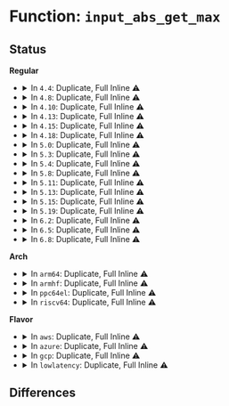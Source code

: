 # Function: <code>input_abs_get_max</code>

## Status
<b>Regular</b>
<ul>
<li>
<details>
<summary>In <code>4.4</code>: Duplicate, Full Inline ⚠️</summary>

**Collision:** Static Duplication

**Inline:** Full

**Transformation:** False

**Instances:**

```
In drivers/input/mousedev.c (ffffffff8166bf47)
Location: include/linux/input.h:460
Inline: True
Inline callers:
  - drivers/input/mousedev.c:mousedev_event
  - drivers/input/mousedev.c:mousedev_event
  - drivers/input/mousedev.c:mousedev_event
  - drivers/input/mousedev.c:mousedev_event
```
```
In drivers/input/touchscreen/of_touchscreen.c (ffffffff8167147f)
Location: include/linux/input.h:460
Inline: True
Inline callers:
  - drivers/input/touchscreen/of_touchscreen.c:touchscreen_parse_properties
  - drivers/input/touchscreen/of_touchscreen.c:touchscreen_parse_properties
  - drivers/input/touchscreen/of_touchscreen.c:touchscreen_parse_properties
```
```
In drivers/input/misc/uinput.c (ffffffff81672a9f)
Location: include/linux/input.h:460
Inline: True
Inline callers:
  - drivers/input/misc/uinput.c:uinput_write
  - drivers/input/misc/uinput.c:uinput_write
  - drivers/input/misc/uinput.c:uinput_write
```
</details>
</li>
<li>
<details>
<summary>In <code>4.8</code>: Duplicate, Full Inline ⚠️</summary>

**Collision:** Static Duplication

**Inline:** Full

**Transformation:** False

**Instances:**

```
In drivers/input/mousedev.c (ffffffff816cbf97)
Location: include/linux/input.h:460
Inline: True
Inline callers:
  - drivers/input/mousedev.c:mousedev_event
  - drivers/input/mousedev.c:mousedev_event
  - drivers/input/mousedev.c:mousedev_event
  - drivers/input/mousedev.c:mousedev_event
```
```
In drivers/input/touchscreen/of_touchscreen.c (ffffffff816d17b0)
Location: include/linux/input.h:460
Inline: True
Inline callers:
  - drivers/input/touchscreen/of_touchscreen.c:touchscreen_parse_properties
  - drivers/input/touchscreen/of_touchscreen.c:touchscreen_parse_properties
  - drivers/input/touchscreen/of_touchscreen.c:touchscreen_parse_properties
  - drivers/input/touchscreen/of_touchscreen.c:touchscreen_parse_properties
  - drivers/input/touchscreen/of_touchscreen.c:touchscreen_parse_properties
```
```
In drivers/input/misc/uinput.c (ffffffff816d2989)
Location: include/linux/input.h:460
Inline: True
```
</details>
</li>
<li>
<details>
<summary>In <code>4.10</code>: Duplicate, Full Inline ⚠️</summary>

**Collision:** Static Duplication

**Inline:** Full

**Transformation:** False

**Instances:**

```
In drivers/input/mousedev.c (ffffffff816f9f47)
Location: include/linux/input.h:460
Inline: True
Inline callers:
  - drivers/input/mousedev.c:mousedev_event
  - drivers/input/mousedev.c:mousedev_event
  - drivers/input/mousedev.c:mousedev_event
  - drivers/input/mousedev.c:mousedev_event
```
```
In drivers/input/touchscreen/of_touchscreen.c (ffffffff816ff690)
Location: include/linux/input.h:460
Inline: True
Inline callers:
  - drivers/input/touchscreen/of_touchscreen.c:touchscreen_parse_properties
  - drivers/input/touchscreen/of_touchscreen.c:touchscreen_parse_properties
  - drivers/input/touchscreen/of_touchscreen.c:touchscreen_parse_properties
  - drivers/input/touchscreen/of_touchscreen.c:touchscreen_parse_properties
  - drivers/input/touchscreen/of_touchscreen.c:touchscreen_parse_properties
```
```
In drivers/input/misc/uinput.c (0)
Location: include/linux/input.h:460
Inline: True
```
</details>
</li>
<li>
<details>
<summary>In <code>4.13</code>: Duplicate, Full Inline ⚠️</summary>

**Collision:** Static Duplication

**Inline:** Full

**Transformation:** False

**Instances:**

```
In drivers/input/mousedev.c (ffffffff8170faac)
Location: include/linux/input.h:465
Inline: True
Inline callers:
  - drivers/input/mousedev.c:mousedev_event
  - drivers/input/mousedev.c:mousedev_event
  - drivers/input/mousedev.c:mousedev_event
  - drivers/input/mousedev.c:mousedev_event
```
```
In drivers/input/touchscreen/of_touchscreen.c (ffffffff8171501d)
Location: include/linux/input.h:465
Inline: True
Inline callers:
  - drivers/input/touchscreen/of_touchscreen.c:touchscreen_parse_properties
  - drivers/input/touchscreen/of_touchscreen.c:touchscreen_parse_properties
  - drivers/input/touchscreen/of_touchscreen.c:touchscreen_parse_properties
  - drivers/input/touchscreen/of_touchscreen.c:touchscreen_parse_properties
  - drivers/input/touchscreen/of_touchscreen.c:touchscreen_parse_properties
```
```
In drivers/input/misc/uinput.c (0)
Location: include/linux/input.h:465
Inline: True
```
</details>
</li>
<li>
<details>
<summary>In <code>4.15</code>: Duplicate, Full Inline ⚠️</summary>

**Collision:** Static Duplication

**Inline:** Full

**Transformation:** False

**Instances:**

```
In drivers/input/mousedev.c (ffffffff81780d2c)
Location: include/linux/input.h:469
Inline: True
Inline callers:
  - drivers/input/mousedev.c:mousedev_event
  - drivers/input/mousedev.c:mousedev_event
  - drivers/input/mousedev.c:mousedev_event
  - drivers/input/mousedev.c:mousedev_event
```
```
In drivers/input/touchscreen/of_touchscreen.c (ffffffff8178623d)
Location: include/linux/input.h:469
Inline: True
Inline callers:
  - drivers/input/touchscreen/of_touchscreen.c:touchscreen_parse_properties
  - drivers/input/touchscreen/of_touchscreen.c:touchscreen_parse_properties
  - drivers/input/touchscreen/of_touchscreen.c:touchscreen_parse_properties
  - drivers/input/touchscreen/of_touchscreen.c:touchscreen_parse_properties
  - drivers/input/touchscreen/of_touchscreen.c:touchscreen_parse_properties
```
```
In drivers/input/misc/uinput.c (0)
Location: include/linux/input.h:469
Inline: True
```
</details>
</li>
<li>
<details>
<summary>In <code>4.18</code>: Duplicate, Full Inline ⚠️</summary>

**Collision:** Static Duplication

**Inline:** Full

**Transformation:** False

**Instances:**

```
In drivers/input/mousedev.c (ffffffff817c21c9)
Location: include/linux/input.h:469
Inline: True
Inline callers:
  - drivers/input/mousedev.c:mousedev_event
  - drivers/input/mousedev.c:mousedev_event
  - drivers/input/mousedev.c:mousedev_event
  - drivers/input/mousedev.c:mousedev_event
```
```
In drivers/input/touchscreen/of_touchscreen.c (ffffffff817c72fa)
Location: include/linux/input.h:469
Inline: True
Inline callers:
  - drivers/input/touchscreen/of_touchscreen.c:touchscreen_parse_properties
  - drivers/input/touchscreen/of_touchscreen.c:touchscreen_parse_properties
  - drivers/input/touchscreen/of_touchscreen.c:touchscreen_parse_properties
  - drivers/input/touchscreen/of_touchscreen.c:touchscreen_parse_properties
  - drivers/input/touchscreen/of_touchscreen.c:touchscreen_parse_properties
```
```
In drivers/input/misc/uinput.c (ffffffff817ca261)
Location: include/linux/input.h:469
Inline: True
```
</details>
</li>
<li>
<details>
<summary>In <code>5.0</code>: Duplicate, Full Inline ⚠️</summary>

**Collision:** Static Duplication

**Inline:** Full

**Transformation:** False

**Instances:**

```
In drivers/input/mousedev.c (ffffffff817e96c9)
Location: include/linux/input.h:469
Inline: True
Inline callers:
  - drivers/input/mousedev.c:mousedev_event
  - drivers/input/mousedev.c:mousedev_event
  - drivers/input/mousedev.c:mousedev_event
  - drivers/input/mousedev.c:mousedev_event
```
```
In drivers/input/touchscreen/of_touchscreen.c (ffffffff817ee904)
Location: include/linux/input.h:469
Inline: True
Inline callers:
  - drivers/input/touchscreen/of_touchscreen.c:touchscreen_parse_properties
  - drivers/input/touchscreen/of_touchscreen.c:touchscreen_parse_properties
  - drivers/input/touchscreen/of_touchscreen.c:touchscreen_parse_properties
  - drivers/input/touchscreen/of_touchscreen.c:touchscreen_parse_properties
  - drivers/input/touchscreen/of_touchscreen.c:touchscreen_parse_properties
```
```
In drivers/input/misc/uinput.c (ffffffff817f1921)
Location: include/linux/input.h:469
Inline: True
```
</details>
</li>
<li>
<details>
<summary>In <code>5.3</code>: Duplicate, Full Inline ⚠️</summary>

**Collision:** Static Duplication

**Inline:** Full

**Transformation:** False

**Instances:**

```
In drivers/input/mousedev.c (ffffffff8182a966)
Location: include/linux/input.h:466
Inline: True
Inline callers:
  - drivers/input/mousedev.c:mousedev_event
  - drivers/input/mousedev.c:mousedev_event
  - drivers/input/mousedev.c:mousedev_event
  - drivers/input/mousedev.c:mousedev_event
```
```
In drivers/input/touchscreen/of_touchscreen.c (ffffffff8182f504)
Location: include/linux/input.h:466
Inline: True
Inline callers:
  - drivers/input/touchscreen/of_touchscreen.c:touchscreen_parse_properties
  - drivers/input/touchscreen/of_touchscreen.c:touchscreen_parse_properties
  - drivers/input/touchscreen/of_touchscreen.c:touchscreen_parse_properties
  - drivers/input/touchscreen/of_touchscreen.c:touchscreen_parse_properties
  - drivers/input/touchscreen/of_touchscreen.c:touchscreen_parse_properties
```
```
In drivers/input/misc/uinput.c (ffffffff81833052)
Location: include/linux/input.h:466
Inline: True
```
</details>
</li>
<li>
<details>
<summary>In <code>5.4</code>: Duplicate, Full Inline ⚠️</summary>

**Collision:** Static Duplication

**Inline:** Full

**Transformation:** False

**Instances:**

```
In drivers/input/mousedev.c (ffffffff8185c2f6)
Location: include/linux/input.h:487
Inline: True
Inline callers:
  - drivers/input/mousedev.c:mousedev_event
  - drivers/input/mousedev.c:mousedev_event
  - drivers/input/mousedev.c:mousedev_event
  - drivers/input/mousedev.c:mousedev_event
```
```
In drivers/input/touchscreen/of_touchscreen.c (ffffffff81860e34)
Location: include/linux/input.h:487
Inline: True
Inline callers:
  - drivers/input/touchscreen/of_touchscreen.c:touchscreen_parse_properties
  - drivers/input/touchscreen/of_touchscreen.c:touchscreen_parse_properties
  - drivers/input/touchscreen/of_touchscreen.c:touchscreen_parse_properties
  - drivers/input/touchscreen/of_touchscreen.c:touchscreen_parse_properties
  - drivers/input/touchscreen/of_touchscreen.c:touchscreen_parse_properties
```
```
In drivers/input/misc/uinput.c (ffffffff8186498c)
Location: include/linux/input.h:487
Inline: True
```
</details>
</li>
<li>
<details>
<summary>In <code>5.8</code>: Duplicate, Full Inline ⚠️</summary>

**Collision:** Static Duplication

**Inline:** Full

**Transformation:** False

**Instances:**

```
In drivers/input/mousedev.c (ffffffff8192ef21)
Location: include/linux/input.h:488
Inline: True
Inline callers:
  - drivers/input/mousedev.c:mousedev_event
  - drivers/input/mousedev.c:mousedev_event
  - drivers/input/mousedev.c:mousedev_event
  - drivers/input/mousedev.c:mousedev_event
```
```
In drivers/input/touchscreen/of_touchscreen.c (ffffffff819340fe)
Location: include/linux/input.h:488
Inline: True
Inline callers:
  - drivers/input/touchscreen/of_touchscreen.c:touchscreen_parse_properties
  - drivers/input/touchscreen/of_touchscreen.c:touchscreen_parse_properties
  - drivers/input/touchscreen/of_touchscreen.c:touchscreen_parse_properties
  - drivers/input/touchscreen/of_touchscreen.c:touchscreen_parse_properties
  - drivers/input/touchscreen/of_touchscreen.c:touchscreen_parse_properties
```
```
In drivers/input/misc/uinput.c (ffffffff81936a60)
Location: include/linux/input.h:488
Inline: True
Inline callers:
  - drivers/input/misc/uinput.c:uinput_create_device
```
</details>
</li>
<li>
<details>
<summary>In <code>5.11</code>: Duplicate, Full Inline ⚠️</summary>

**Collision:** Static Duplication

**Inline:** Full

**Transformation:** False

**Instances:**

```
In drivers/input/mousedev.c (ffffffff819362c1)
Location: include/linux/input.h:496
Inline: True
Inline callers:
  - drivers/input/mousedev.c:mousedev_event
  - drivers/input/mousedev.c:mousedev_event
  - drivers/input/mousedev.c:mousedev_event
  - drivers/input/mousedev.c:mousedev_event
```
```
In drivers/input/touchscreen/of_touchscreen.c (ffffffff8193b17e)
Location: include/linux/input.h:496
Inline: True
Inline callers:
  - drivers/input/touchscreen/of_touchscreen.c:touchscreen_parse_properties
  - drivers/input/touchscreen/of_touchscreen.c:touchscreen_parse_properties
  - drivers/input/touchscreen/of_touchscreen.c:touchscreen_parse_properties
  - drivers/input/touchscreen/of_touchscreen.c:touchscreen_parse_properties
  - drivers/input/touchscreen/of_touchscreen.c:touchscreen_parse_properties
```
```
In drivers/input/misc/uinput.c (ffffffff8193ce50)
Location: include/linux/input.h:496
Inline: True
Inline callers:
  - drivers/input/misc/uinput.c:uinput_create_device
```
</details>
</li>
<li>
<details>
<summary>In <code>5.13</code>: Duplicate, Full Inline ⚠️</summary>

**Collision:** Static Duplication

**Inline:** Full

**Transformation:** False

**Instances:**

```
In drivers/input/touchscreen.c (ffffffff8191852e)
Location: include/linux/input.h:496
Inline: True
Inline callers:
  - drivers/input/touchscreen.c:touchscreen_parse_properties
  - drivers/input/touchscreen.c:touchscreen_parse_properties
  - drivers/input/touchscreen.c:touchscreen_parse_properties
  - drivers/input/touchscreen.c:touchscreen_parse_properties
  - drivers/input/touchscreen.c:touchscreen_parse_properties
```
```
In drivers/input/mousedev.c (ffffffff81919129)
Location: include/linux/input.h:496
Inline: True
Inline callers:
  - drivers/input/mousedev.c:mousedev_event
  - drivers/input/mousedev.c:mousedev_event
  - drivers/input/mousedev.c:mousedev_event
  - drivers/input/mousedev.c:mousedev_event
```
```
In drivers/input/misc/uinput.c (ffffffff81920a70)
Location: include/linux/input.h:496
Inline: True
Inline callers:
  - drivers/input/misc/uinput.c:uinput_create_device
```
</details>
</li>
<li>
<details>
<summary>In <code>5.15</code>: Duplicate, Full Inline ⚠️</summary>

**Collision:** Static Duplication

**Inline:** Full

**Transformation:** False

**Instances:**

```
In drivers/input/touchscreen.c (ffffffff819ba83e)
Location: include/linux/input.h:496
Inline: True
Inline callers:
  - drivers/input/touchscreen.c:touchscreen_parse_properties
  - drivers/input/touchscreen.c:touchscreen_parse_properties
  - drivers/input/touchscreen.c:touchscreen_parse_properties
  - drivers/input/touchscreen.c:touchscreen_parse_properties
  - drivers/input/touchscreen.c:touchscreen_parse_properties
```
```
In drivers/input/mousedev.c (ffffffff819bb4e9)
Location: include/linux/input.h:496
Inline: True
Inline callers:
  - drivers/input/mousedev.c:mousedev_event
  - drivers/input/mousedev.c:mousedev_event
  - drivers/input/mousedev.c:mousedev_event
  - drivers/input/mousedev.c:mousedev_event
```
```
In drivers/input/misc/uinput.c (ffffffff819c37d0)
Location: include/linux/input.h:496
Inline: True
Inline callers:
  - drivers/input/misc/uinput.c:uinput_create_device
```
</details>
</li>
<li>
<details>
<summary>In <code>5.19</code>: Duplicate, Full Inline ⚠️</summary>

**Collision:** Static Duplication

**Inline:** Full

**Transformation:** False

**Instances:**

```
In drivers/input/touchscreen.c (ffffffff81b1a5c5)
Location: include/linux/input.h:498
Inline: True
Inline callers:
  - drivers/input/touchscreen.c:touchscreen_parse_properties
  - drivers/input/touchscreen.c:touchscreen_parse_properties
  - drivers/input/touchscreen.c:touchscreen_parse_properties
  - drivers/input/touchscreen.c:touchscreen_parse_properties
  - drivers/input/touchscreen.c:touchscreen_parse_properties
```
```
In drivers/input/mousedev.c (ffffffff81b1b52b)
Location: include/linux/input.h:498
Inline: True
Inline callers:
  - drivers/input/mousedev.c:mousedev_event
  - drivers/input/mousedev.c:mousedev_event
  - drivers/input/mousedev.c:mousedev_event
  - drivers/input/mousedev.c:mousedev_event
```
```
In drivers/input/misc/uinput.c (ffffffff81b2426f)
Location: include/linux/input.h:498
Inline: True
Inline callers:
  - drivers/input/misc/uinput.c:uinput_create_device
```
</details>
</li>
<li>
<details>
<summary>In <code>6.2</code>: Duplicate, Full Inline ⚠️</summary>

**Collision:** Static Duplication

**Inline:** Full

**Transformation:** False

**Instances:**

```
In drivers/input/touchscreen.c (ffffffff81cac305)
Location: include/linux/input.h:498
Inline: True
Inline callers:
  - drivers/input/touchscreen.c:touchscreen_parse_properties
  - drivers/input/touchscreen.c:touchscreen_parse_properties
  - drivers/input/touchscreen.c:touchscreen_parse_properties
  - drivers/input/touchscreen.c:touchscreen_parse_properties
  - drivers/input/touchscreen.c:touchscreen_parse_properties
```
```
In drivers/input/mousedev.c (ffffffff81cad336)
Location: include/linux/input.h:498
Inline: True
Inline callers:
  - drivers/input/mousedev.c:mousedev_event
  - drivers/input/mousedev.c:mousedev_event
  - drivers/input/mousedev.c:mousedev_event
  - drivers/input/mousedev.c:mousedev_event
```
```
In drivers/input/misc/uinput.c (ffffffff81cb76bb)
Location: include/linux/input.h:498
Inline: True
Inline callers:
  - drivers/input/misc/uinput.c:uinput_create_device
```
</details>
</li>
<li>
<details>
<summary>In <code>6.5</code>: Duplicate, Full Inline ⚠️</summary>

**Collision:** Static Duplication

**Inline:** Full

**Transformation:** False

**Instances:**

```
In drivers/input/touchscreen.c (ffffffff81d138e5)
Location: include/linux/input.h:498
Inline: True
Inline callers:
  - drivers/input/touchscreen.c:touchscreen_parse_properties
  - drivers/input/touchscreen.c:touchscreen_parse_properties
  - drivers/input/touchscreen.c:touchscreen_parse_properties
  - drivers/input/touchscreen.c:touchscreen_parse_properties
  - drivers/input/touchscreen.c:touchscreen_parse_properties
```
```
In drivers/input/mousedev.c (ffffffff81d14916)
Location: include/linux/input.h:498
Inline: True
Inline callers:
  - drivers/input/mousedev.c:mousedev_event
  - drivers/input/mousedev.c:mousedev_event
  - drivers/input/mousedev.c:mousedev_event
  - drivers/input/mousedev.c:mousedev_event
```
```
In drivers/input/misc/uinput.c (ffffffff81d1ec9b)
Location: include/linux/input.h:498
Inline: True
Inline callers:
  - drivers/input/misc/uinput.c:uinput_create_device
```
</details>
</li>
<li>
<details>
<summary>In <code>6.8</code>: Duplicate, Full Inline ⚠️</summary>

**Collision:** Static Duplication

**Inline:** Full

**Transformation:** False

**Instances:**

```
In drivers/input/touchscreen.c (ffffffff81dc9515)
Location: include/linux/input.h:498
Inline: True
Inline callers:
  - drivers/input/touchscreen.c:touchscreen_parse_properties
  - drivers/input/touchscreen.c:touchscreen_parse_properties
  - drivers/input/touchscreen.c:touchscreen_parse_properties
  - drivers/input/touchscreen.c:touchscreen_parse_properties
  - drivers/input/touchscreen.c:touchscreen_parse_properties
```
```
In drivers/input/mousedev.c (ffffffff81dca536)
Location: include/linux/input.h:498
Inline: True
Inline callers:
  - drivers/input/mousedev.c:mousedev_event
  - drivers/input/mousedev.c:mousedev_event
  - drivers/input/mousedev.c:mousedev_event
  - drivers/input/mousedev.c:mousedev_event
```
```
In drivers/input/misc/uinput.c (ffffffff81dd499b)
Location: include/linux/input.h:498
Inline: True
Inline callers:
  - drivers/input/misc/uinput.c:uinput_create_device
```
</details>
</li>
</ul>
<b>Arch</b>
<ul>
<li>
<details>
<summary>In <code>arm64</code>: Duplicate, Full Inline ⚠️</summary>

**Collision:** Static Duplication

**Inline:** Full

**Transformation:** False

**Instances:**

```
In drivers/input/mousedev.c (ffff800010a9cb78)
Location: include/linux/input.h:487
Inline: True
Inline callers:
  - drivers/input/mousedev.c:mousedev_event
  - drivers/input/mousedev.c:mousedev_event
  - drivers/input/mousedev.c:mousedev_event
  - drivers/input/mousedev.c:mousedev_event
```
```
In drivers/input/touchscreen/of_touchscreen.c (ffff800010aa37b4)
Location: include/linux/input.h:487
Inline: True
Inline callers:
  - drivers/input/touchscreen/of_touchscreen.c:touchscreen_parse_properties
  - drivers/input/touchscreen/of_touchscreen.c:touchscreen_parse_properties
  - drivers/input/touchscreen/of_touchscreen.c:touchscreen_parse_properties
  - drivers/input/touchscreen/of_touchscreen.c:touchscreen_parse_properties
  - drivers/input/touchscreen/of_touchscreen.c:touchscreen_parse_properties
```
```
In drivers/input/misc/uinput.c (ffff800010aa5ffc)
Location: include/linux/input.h:487
Inline: True
```
</details>
</li>
<li>
<details>
<summary>In <code>armhf</code>: Duplicate, Full Inline ⚠️</summary>

**Collision:** Static Duplication

**Inline:** Full

**Transformation:** False

**Instances:**

```
In drivers/input/mousedev.c (c0b7dd88)
Location: include/linux/input.h:487
Inline: True
Inline callers:
  - drivers/input/mousedev.c:mousedev_event
  - drivers/input/mousedev.c:mousedev_event
  - drivers/input/mousedev.c:mousedev_event
  - drivers/input/mousedev.c:mousedev_event
```
```
In drivers/input/touchscreen/of_touchscreen.c (c0b83038)
Location: include/linux/input.h:487
Inline: True
Inline callers:
  - drivers/input/touchscreen/of_touchscreen.c:touchscreen_parse_properties
  - drivers/input/touchscreen/of_touchscreen.c:touchscreen_parse_properties
  - drivers/input/touchscreen/of_touchscreen.c:touchscreen_parse_properties
  - drivers/input/touchscreen/of_touchscreen.c:touchscreen_parse_properties
  - drivers/input/touchscreen/of_touchscreen.c:touchscreen_parse_properties
```
```
In drivers/input/misc/uinput.c (c0b84cd8)
Location: include/linux/input.h:487
Inline: True
Inline callers:
  - drivers/input/misc/uinput.c:uinput_ioctl_handler
```
</details>
</li>
<li>
<details>
<summary>In <code>ppc64el</code>: Duplicate, Full Inline ⚠️</summary>

**Collision:** Static Duplication

**Inline:** Full

**Transformation:** False

**Instances:**

```
In drivers/input/mousedev.c (c000000000b7c778)
Location: include/linux/input.h:487
Inline: True
Inline callers:
  - drivers/input/mousedev.c:mousedev_event
  - drivers/input/mousedev.c:mousedev_event
  - drivers/input/mousedev.c:mousedev_event
  - drivers/input/mousedev.c:mousedev_event
```
```
In drivers/input/touchscreen/of_touchscreen.c (c000000000b843f8)
Location: include/linux/input.h:487
Inline: True
Inline callers:
  - drivers/input/touchscreen/of_touchscreen.c:touchscreen_parse_properties
  - drivers/input/touchscreen/of_touchscreen.c:touchscreen_parse_properties
  - drivers/input/touchscreen/of_touchscreen.c:touchscreen_parse_properties
  - drivers/input/touchscreen/of_touchscreen.c:touchscreen_parse_properties
  - drivers/input/touchscreen/of_touchscreen.c:touchscreen_parse_properties
```
```
In drivers/input/misc/uinput.c (c000000000b8684c)
Location: include/linux/input.h:487
Inline: True
Inline callers:
  - drivers/input/misc/uinput.c:uinput_ioctl_handler
```
</details>
</li>
<li>
<details>
<summary>In <code>riscv64</code>: Duplicate, Full Inline ⚠️</summary>

**Collision:** Static Duplication

**Inline:** Full

**Transformation:** False

**Instances:**

```
In drivers/input/mousedev.c (ffffffe0006ac160)
Location: include/linux/input.h:487
Inline: True
Inline callers:
  - drivers/input/mousedev.c:mousedev_event
  - drivers/input/mousedev.c:mousedev_event
  - drivers/input/mousedev.c:mousedev_event
  - drivers/input/mousedev.c:mousedev_event
```
```
In drivers/input/touchscreen/of_touchscreen.c (ffffffe0006b0ea8)
Location: include/linux/input.h:487
Inline: True
Inline callers:
  - drivers/input/touchscreen/of_touchscreen.c:touchscreen_parse_properties
  - drivers/input/touchscreen/of_touchscreen.c:touchscreen_parse_properties
  - drivers/input/touchscreen/of_touchscreen.c:touchscreen_parse_properties
  - drivers/input/touchscreen/of_touchscreen.c:touchscreen_parse_properties
  - drivers/input/touchscreen/of_touchscreen.c:touchscreen_parse_properties
```
```
In drivers/input/misc/uinput.c (ffffffe0006b1e2e)
Location: include/linux/input.h:487
Inline: True
Inline callers:
  - drivers/input/misc/uinput.c:uinput_ioctl_handler
```
</details>
</li>
</ul>
<b>Flavor</b>
<ul>
<li>
<details>
<summary>In <code>aws</code>: Duplicate, Full Inline ⚠️</summary>

**Collision:** Static Duplication

**Inline:** Full

**Transformation:** False

**Instances:**

```
In drivers/input/mousedev.c (ffffffff81811306)
Location: include/linux/input.h:487
Inline: True
Inline callers:
  - drivers/input/mousedev.c:mousedev_event
  - drivers/input/mousedev.c:mousedev_event
  - drivers/input/mousedev.c:mousedev_event
  - drivers/input/mousedev.c:mousedev_event
```
```
In drivers/input/misc/uinput.c (ffffffff8181763c)
Location: include/linux/input.h:487
Inline: True
```
</details>
</li>
<li>
<details>
<summary>In <code>azure</code>: Duplicate, Full Inline ⚠️</summary>

**Collision:** Static Duplication

**Inline:** Full

**Transformation:** False

**Instances:**

```
In drivers/input/mousedev.c (ffffffff817d8a46)
Location: include/linux/input.h:487
Inline: True
Inline callers:
  - drivers/input/mousedev.c:mousedev_event
  - drivers/input/mousedev.c:mousedev_event
  - drivers/input/mousedev.c:mousedev_event
  - drivers/input/mousedev.c:mousedev_event
```
```
In drivers/input/misc/uinput.c (ffffffff817ded2c)
Location: include/linux/input.h:487
Inline: True
```
</details>
</li>
<li>
<details>
<summary>In <code>gcp</code>: Duplicate, Full Inline ⚠️</summary>

**Collision:** Static Duplication

**Inline:** Full

**Transformation:** False

**Instances:**

```
In drivers/input/mousedev.c (ffffffff81850486)
Location: include/linux/input.h:487
Inline: True
Inline callers:
  - drivers/input/mousedev.c:mousedev_event
  - drivers/input/mousedev.c:mousedev_event
  - drivers/input/mousedev.c:mousedev_event
  - drivers/input/mousedev.c:mousedev_event
```
```
In drivers/input/touchscreen/of_touchscreen.c (ffffffff81854fc4)
Location: include/linux/input.h:487
Inline: True
Inline callers:
  - drivers/input/touchscreen/of_touchscreen.c:touchscreen_parse_properties
  - drivers/input/touchscreen/of_touchscreen.c:touchscreen_parse_properties
  - drivers/input/touchscreen/of_touchscreen.c:touchscreen_parse_properties
  - drivers/input/touchscreen/of_touchscreen.c:touchscreen_parse_properties
  - drivers/input/touchscreen/of_touchscreen.c:touchscreen_parse_properties
```
```
In drivers/input/misc/uinput.c (ffffffff81858b1c)
Location: include/linux/input.h:487
Inline: True
```
</details>
</li>
<li>
<details>
<summary>In <code>lowlatency</code>: Duplicate, Full Inline ⚠️</summary>

**Collision:** Static Duplication

**Inline:** Full

**Transformation:** False

**Instances:**

```
In drivers/input/mousedev.c (ffffffff8186b606)
Location: include/linux/input.h:487
Inline: True
Inline callers:
  - drivers/input/mousedev.c:mousedev_event
  - drivers/input/mousedev.c:mousedev_event
  - drivers/input/mousedev.c:mousedev_event
  - drivers/input/mousedev.c:mousedev_event
```
```
In drivers/input/touchscreen/of_touchscreen.c (ffffffff818700f4)
Location: include/linux/input.h:487
Inline: True
Inline callers:
  - drivers/input/touchscreen/of_touchscreen.c:touchscreen_parse_properties
  - drivers/input/touchscreen/of_touchscreen.c:touchscreen_parse_properties
  - drivers/input/touchscreen/of_touchscreen.c:touchscreen_parse_properties
  - drivers/input/touchscreen/of_touchscreen.c:touchscreen_parse_properties
  - drivers/input/touchscreen/of_touchscreen.c:touchscreen_parse_properties
```
```
In drivers/input/misc/uinput.c (ffffffff81873bfc)
Location: include/linux/input.h:487
Inline: True
```
</details>
</li>
</ul>

## Differences

